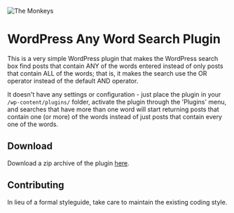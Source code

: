 ![The Monkeys](http://www.themonkeys.com.au/img/monkey_logo.png)

WordPress Any Word Search Plugin
================================
This is a very simple WordPress plugin that makes the WordPress search box find posts that contain ANY of the words
entered instead of only posts that contain ALL of the words; that is, it makes the search use the OR operator instead of
the default AND operator.

It doesn't have any settings or configuration - just place the plugin in your `/wp-content/plugins/` folder, activate
the plugin through the 'Plugins' menu, and searches that have more than one word will start returning posts that contain
one (or more) of the words instead of just posts that contain every one of the words.


Download
--------
Download a zip archive of the plugin [here][1].

[1]: https://github.com/TheMonkeys/WordPress-Any-Word-Search/archive/master.zip

Contributing
------------
In lieu of a formal styleguide, take care to maintain the existing coding style.

